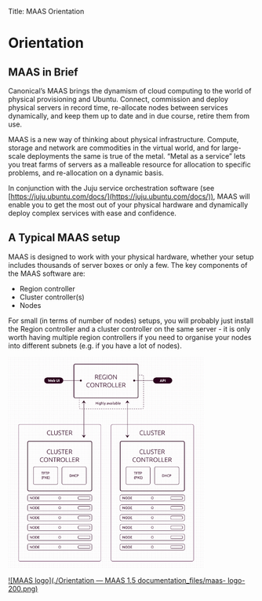 Title: MAAS Orientation

# Orientation

## MAAS in Brief

Canonical’s MAAS brings the dynamism of cloud computing to the world of
physical provisioning and Ubuntu. Connect, commission and deploy physical
servers in record time, re-allocate nodes between services dynamically, and
keep them up to date and in due course, retire them from use.

MAAS is a new way of thinking about physical infrastructure. Compute, storage
and network are commodities in the virtual world, and for large-scale
deployments the same is true of the metal. “Metal as a service” lets you treat
farms of servers as a malleable resource for allocation to specific problems,
and re-allocation on a dynamic basis.

In conjunction with the Juju service orchestration software (see
[https://juju.ubuntu.com/docs/](https://juju.ubuntu.com/docs/)), MAAS will
enable you to get the most out of your physical hardware and dynamically
deploy complex services with ease and confidence.


## A Typical MAAS setup

MAAS is designed to work with your physical hardware, whether your setup
includes thousands of server boxes or only a few. The key components of the
MAAS software are:

* Region controller
* Cluster controller(s)
* Nodes

For small (in terms of number of nodes) setups, you will probably just install
the Region controller and a cluster controller on the same server - it is only
worth having multiple region controllers if you need to organise your nodes
into different subnets (e.g. if you have a lot of nodes).

![architecture diagram](../media/maas-architecture-diagram.png)

[![MAAS logo](./Orientation — MAAS 1.5 documentation_files/maas-
logo-200.png)](http://maas.ubuntu.com/docs/index.html)
